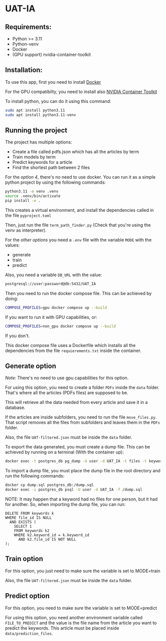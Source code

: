 # UAT-IA

## Requirements:

- Python >= 3.11
- Python-venv
- Docker
- (GPU support) nvidia-container-toolkit

## Installation:

To use this app, first you need to install [Docker](https://docs.docker.com/engine/install/ubuntu/)

For the GPU compatibilty, you need to install also [NVIDIA Container Toolkit](https://docs.nvidia.com/datacenter/cloud-native/container-toolkit/latest/install-guide.html)

To install python, you can do it using this command:

```bash
sudo apt install python3.11
sudo apt install python3.11-venv
```

## Running the project

The project has multiple options:
- Create a file called pdfs.json which has all the articles by term
- Train models by term
- Predict keywords for a article
- Find the shortest path between 2 files

For the *option 4*, there's no need to use docker. You can run it as a simple python project by using the following commands:

```bash
python3.11 -m venv .venv
source .venv/bin/activate
pip install -e .
```

This creates a virtual environment, and install the dependencies called in the file `pyproject.toml`

Then, just run the file `term_path_finder.py` (Check that you're using the venv as interpreter).

For the *other options* you need a `.env` file with the variable `MODE` with the values:
- generate
- train
- predict

Also, you need a variable `DB_URL` with the value:
```bash
postgresql://user:password@db:5432/UAT_IA
```

Then you need to run the docker compose file. This can be achieved by doing:

```bash
COMPOSE_PROFILES=gpu docker compose up --build
```

If you want to run it with GPU capabilities, or:

```bash
COMPOSE_PROFILES=non_gpu docker compose up --build
```

If you don't.

This docker compose file uses a Dockerfile which installs all the dependencies from the file `requierements.txt` inside the container.

## Generate option

_Note_: There's no need to use gpu capabilities for this option.

For using this option, you need to create a folder `PDFs` inside the `data` folder. That's where all the articles (PDFs files) are supposed to be.

This will retrieve all the data needed from every article and save it in a database.

If the articles are inside subfolders, you need to run the file `move_files.py`. That script removes all the files from subfolders and leaves them in the `PDFs` folder.

Also, the file `UAT-filtered.json` must be inside the `data` folder.

To export the data generated, you must create a dump file. This can be achieved by running on a terminal (With the container up):

```bash
docker exec -t postgres_db pg_dump -U user -d UAT_IA -t files -t keywords > dump.sql
```

To import a dump file, you must place the dump file in the root directory and run the following commands:

```bash
docker cp dump.sql postgres_db:/dump.sql
docker exec -i postgres_db psql -U user -d UAT_IA -f /dump.sql
```

NOTE: It may happen that a keyword had no files for one person, but it had for another. So, when importing the dump file, you can run:
```
DELETE FROM keywords k
WHERE file_id IS NULL
  AND EXISTS (
    SELECT 1
    FROM keywords k2
    WHERE k2.keyword_id = k.keyword_id
      AND k2.file_id IS NOT NULL
);
```


## Train option

For this option, you just need to make sure the variable is set to MODE=train

Also, the file `UAT-filtered.json` must be inside the `data` folder.

## Predict option

For this option, you need to make sure the variable is set to MODE=predict

For using this option, you need another environment variable called `FILE_TO_PREDICT` and the value is the file name from the article you want to predict the keywords. This article must be placed inside `data/prediction_files`.
